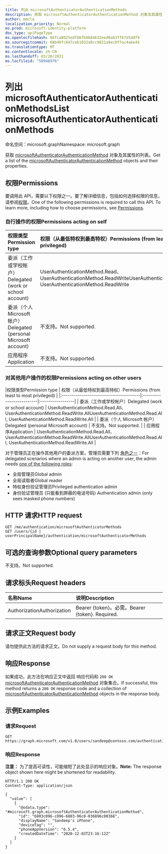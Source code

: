 ```yaml
---
title: 列出 microsoftAuthenticatorAuthenticationMethods
description: 获取 microsoftAuthenticatorAuthenticationMethod 对象及其属性的列表。
author: mmcla
localization_priority: Normal
ms.prod: microsoft-identity-platform
doc_type: apiPageType
ms.openlocfilehash: 66fca8025edf86fb9b84632eed0ab3ff67d5ddf9
ms.sourcegitcommit: 68b49fc847ceb1032a9cc9821a9ec0f7ac4abe44
ms.translationtype: MT
ms.contentlocale: zh-CN
ms.lasthandoff: 03/20/2021
ms.locfileid: "50948976"
---
```

# <a name="list-microsoftauthenticatorauthenticationmethods"></a><span data-ttu-id="32e8f-103">列出 microsoftAuthenticatorAuthenticationMethods</span><span class="sxs-lookup"><span data-stu-id="32e8f-103">List microsoftAuthenticatorAuthenticationMethods</span></span>
<span data-ttu-id="32e8f-104">命名空间：microsoft.graph</span><span class="sxs-lookup"><span data-stu-id="32e8f-104">Namespace: microsoft.graph</span></span>

<span data-ttu-id="32e8f-105">获取 [microsoftAuthenticatorAuthenticationMethod](../resources/microsoftauthenticatorauthenticationmethod.md) 对象及其属性的列表。</span><span class="sxs-lookup"><span data-stu-id="32e8f-105">Get a list of the [microsoftAuthenticatorAuthenticationMethod](../resources/microsoftauthenticatorauthenticationmethod.md) objects and their properties.</span></span>

## <a name="permissions"></a><span data-ttu-id="32e8f-106">权限</span><span class="sxs-lookup"><span data-stu-id="32e8f-106">Permissions</span></span>

<span data-ttu-id="32e8f-p101">要调用此 API，需要以下权限之一。要了解详细信息，包括如何选择权限的信息，请参阅[权限](/graph/permissions-reference)。</span><span class="sxs-lookup"><span data-stu-id="32e8f-p101">One of the following permissions is required to call this API. To learn more, including how to choose permissions, see [Permissions](/graph/permissions-reference).</span></span>

### <a name="permissions-acting-on-self"></a><span data-ttu-id="32e8f-109">自行操作的权限</span><span class="sxs-lookup"><span data-stu-id="32e8f-109">Permissions acting on self</span></span>

|<span data-ttu-id="32e8f-110">权限类型</span><span class="sxs-lookup"><span data-stu-id="32e8f-110">Permission type</span></span>      | <span data-ttu-id="32e8f-111">权限（从最低特权到最高特权）</span><span class="sxs-lookup"><span data-stu-id="32e8f-111">Permissions (from least to most privileged)</span></span>              |
|:---------------------------------------|:-------------------------|
| <span data-ttu-id="32e8f-112">委派（工作或学校帐户）</span><span class="sxs-lookup"><span data-stu-id="32e8f-112">Delegated (work or school account)</span></span>     | <span data-ttu-id="32e8f-113">UserAuthenticationMethod.Read、UserAuthenticationMethod.ReadWrite</span><span class="sxs-lookup"><span data-stu-id="32e8f-113">UserAuthenticationMethod.Read, UserAuthenticationMethod.ReadWrite</span></span> |
| <span data-ttu-id="32e8f-114">委派（个人 Microsoft 帐户）</span><span class="sxs-lookup"><span data-stu-id="32e8f-114">Delegated (personal Microsoft account)</span></span> | <span data-ttu-id="32e8f-115">不支持。</span><span class="sxs-lookup"><span data-stu-id="32e8f-115">Not supported.</span></span> |
| <span data-ttu-id="32e8f-116">应用程序</span><span class="sxs-lookup"><span data-stu-id="32e8f-116">Application</span></span>                            | <span data-ttu-id="32e8f-117">不支持。</span><span class="sxs-lookup"><span data-stu-id="32e8f-117">Not supported.</span></span> |

### <a name="permissions-acting-on-other-users"></a><span data-ttu-id="32e8f-118">对其他用户操作的权限</span><span class="sxs-lookup"><span data-stu-id="32e8f-118">Permissions acting on other users</span></span>

|<span data-ttu-id="32e8f-119">权限类型</span><span class="sxs-lookup"><span data-stu-id="32e8f-119">Permission type</span></span>      | <span data-ttu-id="32e8f-120">权限（从最低特权到最高特权）</span><span class="sxs-lookup"><span data-stu-id="32e8f-120">Permissions (from least to most privileged)</span></span>              |
|:---------------------------------------|:-------------------------|:-----------------|
| <span data-ttu-id="32e8f-121">委派（工作或学校帐户）</span><span class="sxs-lookup"><span data-stu-id="32e8f-121">Delegated (work or school account)</span></span>     | <span data-ttu-id="32e8f-122">UserAuthenticationMethod.Read.All、UserAuthenticationMethod.ReadWrite.All</span><span class="sxs-lookup"><span data-stu-id="32e8f-122">UserAuthenticationMethod.Read.All, UserAuthenticationMethod.ReadWrite.All</span></span> |
| <span data-ttu-id="32e8f-123">委派（个人 Microsoft 帐户）</span><span class="sxs-lookup"><span data-stu-id="32e8f-123">Delegated (personal Microsoft account)</span></span> | <span data-ttu-id="32e8f-124">不支持。</span><span class="sxs-lookup"><span data-stu-id="32e8f-124">Not supported.</span></span> |
| <span data-ttu-id="32e8f-125">应用程序</span><span class="sxs-lookup"><span data-stu-id="32e8f-125">Application</span></span>                            | <span data-ttu-id="32e8f-126">UserAuthenticationMethod.Read.All、UserAuthenticationMethod.ReadWrite.All</span><span class="sxs-lookup"><span data-stu-id="32e8f-126">UserAuthenticationMethod.Read.All, UserAuthenticationMethod.ReadWrite.All</span></span> |

<span data-ttu-id="32e8f-127">对于管理员正在操作其他用户的委派方案，管理员需要下列 [角色之一](/azure/active-directory/users-groups-roles/directory-assign-admin-roles#available-roles)：</span><span class="sxs-lookup"><span data-stu-id="32e8f-127">For delegated scenarios where an admin is acting on another user, the admin needs [one of the following roles](/azure/active-directory/users-groups-roles/directory-assign-admin-roles#available-roles):</span></span>
* <span data-ttu-id="32e8f-128">全局管理员</span><span class="sxs-lookup"><span data-stu-id="32e8f-128">Global admin</span></span>
* <span data-ttu-id="32e8f-129">全局读取者</span><span class="sxs-lookup"><span data-stu-id="32e8f-129">Global reader</span></span>
* <span data-ttu-id="32e8f-130">特权身份验证管理员</span><span class="sxs-lookup"><span data-stu-id="32e8f-130">Privileged authentication admin</span></span>
* <span data-ttu-id="32e8f-131">身份验证管理员 (只能看到屏蔽的电话号码) </span><span class="sxs-lookup"><span data-stu-id="32e8f-131">Authentication admin (only sees masked phone numbers)</span></span>

## <a name="http-request"></a><span data-ttu-id="32e8f-132">HTTP 请求</span><span class="sxs-lookup"><span data-stu-id="32e8f-132">HTTP request</span></span>

<!-- {
  "blockType": "ignored"
}
-->
``` http
GET /me/authentication/microsoftAuthenticatorMethods
GET /users/{id | userPrincipalName}/authentication/microsoftAuthenticatorMethods
```

## <a name="optional-query-parameters"></a><span data-ttu-id="32e8f-133">可选的查询参数</span><span class="sxs-lookup"><span data-stu-id="32e8f-133">Optional query parameters</span></span>

<span data-ttu-id="32e8f-134">不支持。</span><span class="sxs-lookup"><span data-stu-id="32e8f-134">Not supported.</span></span>

## <a name="request-headers"></a><span data-ttu-id="32e8f-135">请求标头</span><span class="sxs-lookup"><span data-stu-id="32e8f-135">Request headers</span></span>

|<span data-ttu-id="32e8f-136">名称</span><span class="sxs-lookup"><span data-stu-id="32e8f-136">Name</span></span>|<span data-ttu-id="32e8f-137">说明</span><span class="sxs-lookup"><span data-stu-id="32e8f-137">Description</span></span>|
|:---|:---|
|<span data-ttu-id="32e8f-138">Authorization</span><span class="sxs-lookup"><span data-stu-id="32e8f-138">Authorization</span></span>|<span data-ttu-id="32e8f-p102">Bearer {token}。必需。</span><span class="sxs-lookup"><span data-stu-id="32e8f-p102">Bearer {token}. Required.</span></span>|

## <a name="request-body"></a><span data-ttu-id="32e8f-141">请求正文</span><span class="sxs-lookup"><span data-stu-id="32e8f-141">Request body</span></span>

<span data-ttu-id="32e8f-142">请勿提供此方法的请求正文。</span><span class="sxs-lookup"><span data-stu-id="32e8f-142">Do not supply a request body for this method.</span></span>

## <a name="response"></a><span data-ttu-id="32e8f-143">响应</span><span class="sxs-lookup"><span data-stu-id="32e8f-143">Response</span></span>

<span data-ttu-id="32e8f-144">如果成功，此方法在响应正文中返回 响应代码和 `200 OK` [microsoftAuthenticatorAuthenticationMethod](../resources/microsoftauthenticatorauthenticationmethod.md) 对象集合。</span><span class="sxs-lookup"><span data-stu-id="32e8f-144">If successful, this method returns a `200 OK` response code and a collection of [microsoftAuthenticatorAuthenticationMethod](../resources/microsoftauthenticatorauthenticationmethod.md) objects in the response body.</span></span>

## <a name="examples"></a><span data-ttu-id="32e8f-145">示例</span><span class="sxs-lookup"><span data-stu-id="32e8f-145">Examples</span></span>

### <a name="request"></a><span data-ttu-id="32e8f-146">请求</span><span class="sxs-lookup"><span data-stu-id="32e8f-146">Request</span></span>
<!-- {
  "blockType": "request",
  "name": "list_microsoftauthenticatorauthenticationmethod"
}
-->
``` http
GET https://graph.microsoft.com/v1.0/users/sandeep@contoso.com/authentication/microsoftAuthenticatorMethods
```


### <a name="response"></a><span data-ttu-id="32e8f-147">响应</span><span class="sxs-lookup"><span data-stu-id="32e8f-147">Response</span></span>
<span data-ttu-id="32e8f-148">**注意：** 为了提高可读性，可能缩短了此处显示的响应对象。</span><span class="sxs-lookup"><span data-stu-id="32e8f-148">**Note:** The response object shown here might be shortened for readability.</span></span>
<!-- {
  "blockType": "response",
  "truncated": true,
  "@odata.type": "Collection(microsoft.graph.microsoftAuthenticatorAuthenticationMethod)"
}
-->
``` http
HTTP/1.1 200 OK
Content-Type: application/json

{
  "value": [
    {
      "@odata.type": "#microsoft.graph.microsoftAuthenticatorAuthenticationMethod",
      "id": "6803c096-c096-6803-96c0-036896c00368",
      "displayName": "Sandeep's iPhone",
      "deviceTag": "",
      "phoneAppVersion": "6.5.4",
      "createdDateTime": "2020-12-03T23:16:12Z"
    }
  ]
}
```

